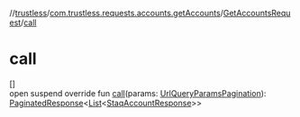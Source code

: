 //[trustless](../../../index.md)/[com.trustless.requests.accounts.getAccounts](../index.md)/[GetAccountsRequest](index.md)/[call](call.md)

# call

[]\
open suspend override fun [call](call.md)(params: [UrlQueryParamsPagination](../-url-query-params-pagination/index.md)): [PaginatedResponse](../../com.trustless.paginator/-paginated-response/index.md)&lt;[List](https://kotlinlang.org/api/latest/jvm/stdlib/kotlin.collections/-list/index.html)&lt;[StaqAccountResponse](../../com.trustless.requests.accounts/-staq-account-response/index.md)&gt;&gt;
